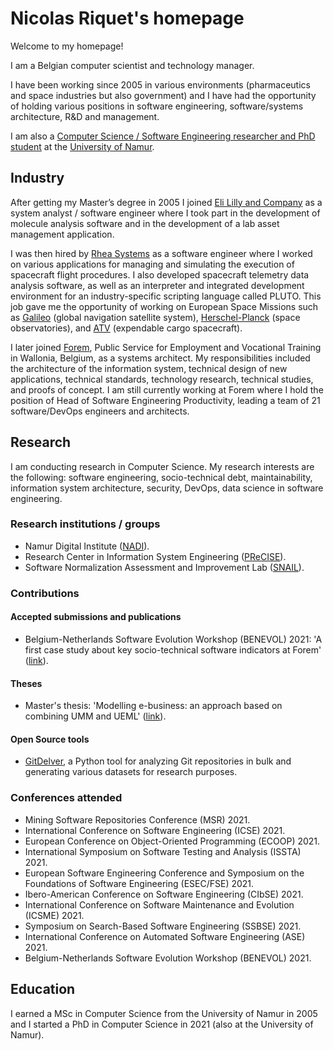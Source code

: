 <!-- Global site tag (gtag.js) - Google Analytics -->
<script async src="https://www.googletagmanager.com/gtag/js?id=UA-148953677-1"></script>
<script>
  window.dataLayer = window.dataLayer || [];
  function gtag(){dataLayer.push(arguments);}
  gtag('js', new Date());

  gtag('config', 'UA-148953677-1');
</script>

# Nicolas Riquet's homepage

Welcome to my homepage!

I am a Belgian computer scientist and technology manager.

I have been working since 2005 in various environments (pharmaceutics and space industries but also government) and I have had the opportunity of holding various positions in software engineering, software/systems architecture, R&D and management.

I am also a [Computer Science / Software Engineering researcher and PhD student](https://directory.unamur.be/staff/nriquet?_LOCALE_=en) at the [University of Namur](https://www.unamur.be/en).

## Industry

After getting my Master’s degree in 2005 I joined [Eli Lilly and Company](https://www.lilly.com/) as a system analyst / software engineer where I took part in the development of molecule analysis software and in the development of a lab asset management application.

I was then hired by [Rhea Systems](https://www.rheagroup.com/) as a software engineer where I worked on various applications for managing and simulating the execution of spacecraft flight procedures. I also developed spacecraft telemetry data analysis software, as well as an interpreter and integrated development environment for an industry-specific scripting language called PLUTO.  This job gave me the opportunity of working on European Space Missions such as [Galileo](https://www.esa.int/Applications/Navigation/Galileo/What_is_Galileo) (global navigation satellite system), [Herschel-Planck](https://www.esa.int/Science_Exploration/Space_Science/Herschel/ESA_to_launch_two_large_observatories_to_look_deep_into_space_and_time) (space observatories), and [ATV](https://www.esa.int/Science_Exploration/Human_and_Robotic_Exploration/ATV/Mission_concept_and_the_role_of_ATV) (expendable cargo spacecraft).

I later joined [Forem](https://www.leforem.be/what-can-le-forem-do-for-you.html), Public Service for Employment and Vocational Training in Wallonia, Belgium, as a systems architect. My responsibilities included the architecture of the information system, technical design of new applications, technical standards, technology research, technical studies, and proofs of concept. I am still currently working at Forem where I hold the position of Head of Software Engineering Productivity, leading a team of 21 software/DevOps engineers and architects.

## Research

I am conducting research in Computer Science. My research interests are the following: software engineering, socio-technical debt, maintainability, information system architecture, security, DevOps, data science in software engineering.

### Research institutions / groups

* Namur Digital Institute ([NADI](https://nadi.unamur.be)).
* Research Center in Information System Engineering ([PReCISE](https://nadi.unamur.be/research-centers/precise)).
* Software Normalization Assessment and Improvement Lab ([SNAIL](https://snail.info.unamur.be)).

### Contributions

#### Accepted submissions and publications

* Belgium-Netherlands Software Evolution Workshop (BENEVOL) 2021: 'A first case study about key socio-technical software indicators at Forem' ([link](https://benevol2021.github.io/papers/BENEVOL_2021_paper_7.pdf)).

#### Theses

* Master's thesis: 'Modelling e-business: an approach based on combining UMM and UEML' ([link](https://researchportal.unamur.be/fr/studentTheses/modelling-e-business-an-approach-based-on-combining-umm-and-ueml)).

#### Open Source tools

* [GitDelver](https://github.com/nicolasriquet/GitDelver), a Python tool for analyzing Git repositories in bulk and generating various datasets for research purposes.

### Conferences attended

* Mining Software Repositories Conference (MSR) 2021.
* International Conference on Software Engineering (ICSE) 2021.
* European Conference on Object-Oriented Programming (ECOOP) 2021.
* International Symposium on Software Testing and Analysis (ISSTA) 2021.
* European Software Engineering Conference and Symposium on the Foundations of Software Engineering (ESEC/FSE) 2021.
* Ibero-American Conference on Software Engineering (CIbSE) 2021.
* International Conference on Software Maintenance and Evolution (ICSME) 2021.
* Symposium on Search-Based Software Engineering (SSBSE) 2021.
* International Conference on Automated Software Engineering (ASE) 2021.
* Belgium-Netherlands Software Evolution Workshop (BENEVOL) 2021.

## Education

I earned a MSc in Computer Science from the University of Namur in 2005 and I started a PhD in Computer Science in 2021 (also at the University of Namur).